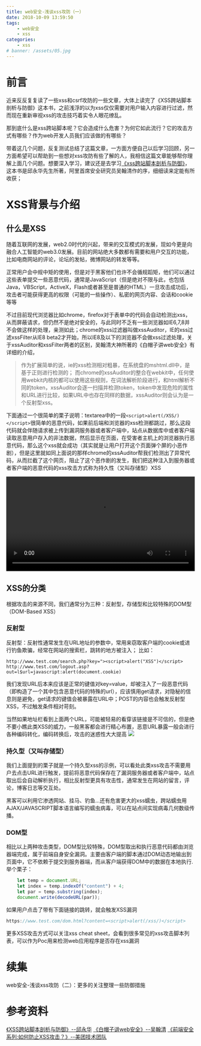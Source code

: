 ```yaml
---
title: web安全-浅谈xss攻防（一）
date: 2018-10-09 13:59:50
tags:  
    - web安全
    - xss
categories:
    - xss
# banner: /assets/05.jpg
---
```


# 前言
近来反反复复读了一些xss和csrf攻防的一些文章，大体上读完了《XSS跨站脚本剖析与防御》这本书，之前浅浮的以为xss仅仅需要对用户输入内容进行过滤，然而现在重新审视xss的攻击技巧着实令人眼花缭乱。

那到底什么是xss跨站脚本呢？它会造成什么危害？为何它如此流行？它的攻击方式有哪些？作为web开发人员我们应该做的有哪些？

带着这几个问题，反复测试总结了这篇文章，一方面方便自己以后学习回顾，另一方面希望可以帮助到一些想对xss攻防有些了解的人，我相信这篇文章能够帮你理解上面几个问题。想要深入学习，建议还是去学习[《xss跨站脚本剖析与防御》](https://read.douban.com/ebook/12812565/)，这本书是邱永华先生所著，阿里首席安全研究员吴翰清作的序，细细读来定能有所收获；
<!--more-->
# XSS背景与介绍
## 什么是XSS
随着互联网的发展，web2.0时代的兴起，带来的交互模式的发展，现如今更是向融合人工智能的web3.0发展。目前的网站绝大多数都有需要和用户交互的功能，比如电商网站的评论，论坛的发帖，微博网站的转发等等。

正常用户会中规中矩的使用，但是对于黑客他们也许不会循规蹈矩，他们可以通过这些表单提交一些恶意代码，通常是JavaScript（但是绝对不限与此，也包括Java，VBScript，ActiveX，Flash或者甚至是普通的HTML）一旦攻击成功后，攻击者可能获得更高的权限（可能的一些操作）、私密的网页内容、会话和cookie等等

不过目前现代浏览器比如chrome，firefox对于表单中的代码会自动检测出xss，从而屏蔽请求，但仍然不是绝对安全的，与此同时不乏有一些浏览器如IE6,7,8并不会做这样的处理，亲测如此；chrome的xss过滤器叫做xssAuditor，IE的xss过滤xssFilter从IE8 beta2才开始，所以IE8及以下的浏览器不会做xss过滤处理，关于xssAuditor和xssFilter两者的区别，吴翰清大神所著的《白帽子讲web安全》有详细的介绍，

>作为扩展简单的说，ie的xss检测相对粗暴，在系统盘的mshtml.dll中，是基于正则进行检测的；
而chrome的xssAuditor的整合在webkit中，任何使用webkit内核的都可以使用这些规则，在词法解析阶段进行，和html解析不同的token，xssAuditor会逐一扫描并检测token，token中发现危险的属性和URL进行比较，如果URL中也存在同样的数据，xssAuditor则会认为是一个反射型xss。

下面通过一个很简单的栗子说明：textarea中的一段`<script>alert(/XSS/)</script>`很简单的恶意代码，如果前后端和浏览器的xss检测都跳过，那么这段代码就会伴随请求被上传到漏洞服务器或者客户端中，站点从数据库中或者客户端读取恶意用户存入的非法数据，然后显示在页面，在受害者主机上的浏览器执行恶意代码，那么这个xss就会成功（其实就是让用户打开这个页面弹个屏的小恶作剧），但是这里就如同上面说的那样chrome的xssAuditor帮我们检测出了异常代码，从而拦截了这个网页，阻止了这个恶作剧的发生，我们把这种注入到服务器或者客户端的恶意代码的xss攻击方式称为持久性（又叫存储型）XSS

<video src="https://www.chenqaq.com/assets/videos/xss01.mp4" controls allowfullscreen="true" loop="true" autoplay="autoplay" width="100%" min-height="100%">embed: xss--chrome_test</video>

## XSS的分类
根据攻击的来源不同，我们通常分为三种：反射型，存储型和比较特殊的DOM型（DOM-Based XSS）

### 反射型
反射型：反射性通常发生在URL地址的参数中，常用来窃取客户端的cookie或进行钓鱼欺骗，经常在网站的搜索栏，跳转的地方被注入；
比如：
```
http://www.test.com/search.php?key="><script>alert("XSS")</script>
http://www.test.com/logout.asp?out=l$url=javascript:alert(document.cookie)
```
我们发现URL后本来应该是正常的键值对key=value，却被注入了一段恶意代码（即构造了一个其中包含恶意代码的特殊的url），应该慎用get请求，对隐秘的信息则是避免，get请求的键值会被暴露在URL中；POST的内容也会触发反射型XSS，不过触发条件相对苛刻。

当然如果地址栏看到上面两个URL，可能被轻易的看穿该链接是不可信的，但是绝不要小瞧此类XSS的威力，一般黑客都会进行精心布置，恶意URL暴露一般会进行各种编码转化，编码转换后，攻击的迷惑性大大提高
![](https://www.chenqaq.com/assets/images/xss-encode01.png)

### 持久型（又叫存储型）
我们上面提到的栗子就是一个持久型xss的示例，可以看处此类xss攻击不需要用户去点击URL进行触发，提前将恶意代码保存在了漏洞服务器或者客户端中，站点取出后会自动解析执行，相比反射型更具有攻击性，通常发生在网站的留言，评论，博客日志等交互处。

黑客可以利用它渗透网站、挂马、钓鱼...还有危害更大的xss蠕虫，跨站蠕虫用AJAX/JAVASCRIPT脚本语言编写的蠕虫病毒，可以在站点间实现病毒几何数级传播。
### DOM型
相比以上两种攻击类型，DOM型比较特殊，DOM型取出和执行恶意代码都由浏览器端完成，属于前端自身安全漏洞。主要由客户端的脚本通过DOM动态地输出到页面中，它不依赖于提交到服务器端，而从客户端获得DOM中的数据在本地执行.
举个栗子：
```js
    let temp = document.URL;
    let index = temp.indexOf("content") + 4;
    let par = temp.substring(index);
    document.write(decodeURL(par));
```
如果用户点击了带有下面链接的跳转，就会触发XSS漏洞
```js
https://www.test.com/dom.html?content=<script>alert(/xss/)</script>
```

更多XSS攻击方式可以关注xss cheat sheet，会看到很多常见的xss攻击脚本列表，可以作为Poc用来检测web应用程序是否存在xss漏洞

# 续集
web安全-浅谈xss攻防（二）：更多的关注整理一些防御措施

# 参考资料
[《XSS跨站脚本剖析与防御》--邱永华](https://book.douban.com/subject/25711796/)
[《白帽子讲web安全》--吴翰清](https://book.douban.com/subject/10546925/)
[《前端安全系列:如何防止XSS攻击？》--美团技术团队](https://juejin.im/post/5bad9140e51d450e935c6d64)


